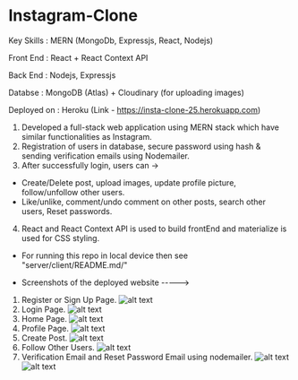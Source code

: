 # Instagram-Clone

Key Skills : MERN (MongoDb, Expressjs, React, Nodejs)

Front End : React + React Context API

Back End : Nodejs, Expressjs

Databse : MongoDB (Atlas) + Cloudinary (for uploading images)

Deployed on : Heroku (Link - https://insta-clone-25.herokuapp.com)

1. Developed a full-stack web application using MERN stack which have similar functionalities as Instagram.
2. Registration of users in database, secure password using hash & sending verification emails using Nodemailer.
3. After successfully login, users can ->
  * Create/Delete post, upload images, update profile picture, follow/unfollow other users.
  * Like/unlike, comment/undo comment on other posts, search other users, Reset passwords.
4. React and React Context API is used to build frontEnd and materialize is used for CSS styling.

* For running this repo in local device then see "server/client/README.md/"

* Screenshots of the deployed website ----->

1. Register or Sign Up Page. ![alt text](https://res.cloudinary.com/leviluffyclone/image/upload/v1626088412/register_lyftnh.png)
2. Login Page. ![alt text](https://res.cloudinary.com/leviluffyclone/image/upload/v1626088412/login_z02xbx.png)
3. Home Page. ![alt text](https://res.cloudinary.com/leviluffyclone/image/upload/v1626088418/home_n80naj.png)
4. Profile Page. ![alt text](https://res.cloudinary.com/leviluffyclone/image/upload/v1626088413/profile_i2qa3i.png)
5. Create Post. ![alt text](https://res.cloudinary.com/leviluffyclone/image/upload/v1626088413/create_vksicb.png)
6. Follow Other Users. ![alt text](https://res.cloudinary.com/leviluffyclone/image/upload/v1626088416/follow_t036eu.png)
7. Verification Email and Reset Password Email using nodemailer. ![alt text](https://res.cloudinary.com/leviluffyclone/image/upload/v1626088413/verification_b7gqei.png)
![alt text](https://res.cloudinary.com/leviluffyclone/image/upload/v1626088414/resetmail_sbrrod.png)
